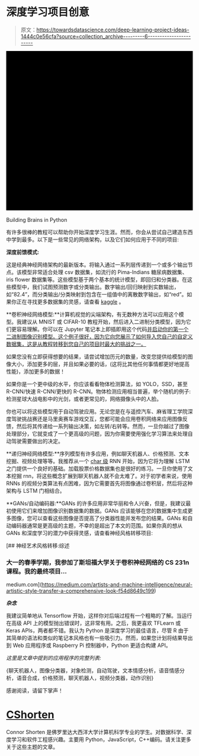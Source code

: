 # 深度学习项目创意

> 原文：<https://towardsdatascience.com/deep-learning-project-ideas-1444c0e56cfa?source=collection_archive---------6----------------------->

![](img/62386849962bb04d4fa0a092c04232a8.png)

Building Brains in Python

有许多很棒的教程可以帮助你开始深度学习生涯。然而，你会从尝试自己建造东西中学到最多。以下是一些常见的网络架构，以及它们如何应用于不同的项目:

**深度前馈模式:**

这是经典神经网络架构的最新版本。将输入通过一系列层传递到一个或多个输出节点。该模型非常适合处理 csv 数据集，如流行的 Pima-Indians 糖尿病数据集、iris flower 数据集等。这些模型基于两个基本的统计模型，即回归和分类器。在这些模型中，我们试图预测数字或分类输出。数字输出/回归映射到实数输出，如“82.4”，而分类输出/分类映射到包含在一组值中的离散数字输出，如“red”。如果你正在寻找更多数据集的灵感，请查看 [kaggle](/interesting-datasets-on-kaggle-com-3a4a250b0b85) 。

**卷积神经网络模型:**计算机视觉的尖端架构，有无数种方法可以应用这个模型。我建议从 MNIST 或 CIFAR-10 教程开始，然后进入二进制分类模型，因为它们更容易理解。你可以在 Jupyter 笔记本上即插即用这个代码[并启动你的第一个二进制图像识别模型。这个例子很好，因为它向您展示了如何导入您自己的自定义数据集，这是从教程转移到您自己的项目时最大的挑战之一。](/how-to-build-a-convolutional-network-classifier-81eef880715e)

如果您没有立即获得想要的结果，请尝试增加历元的数量，改变您提供给模型的图像大小，添加更多的层，并且如果必要的话，(这将比其他任何事情都更好地提高性能)，添加更多的数据！

如果你是一个更中级的水平，你应该看看物体检测算法，如 YOLO，SSD，甚至 R-CNN/快速 R-CNN/更快的 R-CNN。物体检测应用相当普遍，举个随机的例子:检测星球大战电影中的光剑，或者更常见的，网络摄像头中的人脸。

你也可以将这些模型用于自动驾驶应用。无论您是在与遥控汽车、麻省理工学院深度驾驶挑战赛还是马里奥赛车游戏交互，您都可能会应用卷积网络来应用图像反馈，然后将其传递给一系列输出决策，如左转/右转等。然而，一旦你越过了图像处理部分，它就变成了一个更高级的问题，因为你需要使用强化学习算法来处理自动驾驶需要做出的决定。

**递归神经网络模型:**序列模型有许多应用，例如聊天机器人、价格预测、文本挖掘、视频处理等等。我推荐从一个 [char 级](/generating-text-with-lstms-b0cdb6fc7bca) RNN 开始，因为它将为理解 LSTM 之门提供一个良好的基础。加载股票价格数据集也是很好的练习。一旦你使用了文本挖掘 rnn，将这些概念扩展到聊天机器人就不会太难了。对于初学者来说，使用 RNNs 的视频分类算法有点困难，因为它需要首先将图像通过卷积层，然后将这种架构与 LSTM 门相结合。

**GANs/自动编码器:**GANs 的许多应用非常华丽和令人兴奋，但是，我建议最初使用它们来增加图像识别数据集的数据。GANs 应该能够在您的数据集中生成更多图像，您可以查看这些图像是否提高了分类器性能并发布您的结果。GANs 和自动编码器通常是更高级的主题，不幸的是超出了本文的范围。如果你真的想从 GANs 和深度学习的潜力中获得灵感，请查看神经风格转移项目:

[](https://medium.com/artists-and-machine-intelligence/neural-artistic-style-transfer-a-comprehensive-look-f54d8649c199) [## 神经艺术风格转移:综述

### 大一的春季学期，我参加了斯坦福大学关于卷积神经网络的 CS 231n 课程。我的最终项目…

medium.com](https://medium.com/artists-and-machine-intelligence/neural-artistic-style-transfer-a-comprehensive-look-f54d8649c199) 

***杂念***

我建议简单地从 Tensorflow 开始，这样你对后端过程有一个粗略的了解。当运行在高级 API 上的模型抛出错误时，这非常有用。之后，我更喜欢 TFLearn 或 Keras APIs，两者都不错。我认为 Python 是深度学习的最佳语言，尽管 R 由于其简单的语法和类似的笔记本风格也有一些吸引力。然而，如果您计划将结果导出到 Web 应用程序或 Raspberry Pi 控制器中，Python 更适合构建 API。

*这里是文章中提到的应用程序的完整列表:*

{聊天机器人，图像分类器，对象检测，自动驾驶，文本情感分析，语音情感分析，语音合成，价格预测，聊天机器人，视频分类器，动作识别}

感谢阅读，请留下掌声！

# [CShorten](https://medium.com/@connorshorten300)

Connor Shorten 是佛罗里达大西洋大学计算机科学专业的学生。对数据科学、深度学习和软件工程感兴趣。主要用 Python，JavaScript，C++编码。请关注更多关于这些主题的文章。